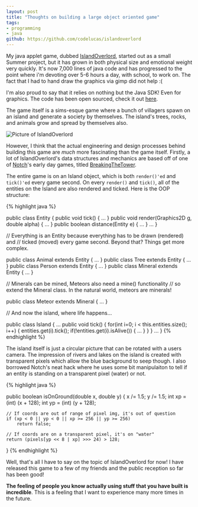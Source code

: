 ```yaml
---
layout: post
title: "Thoughts on building a large object oriented game"
tags:
- programming
- java
github: https://github.com/codelucas/islandoverlord
---
```


My java applet game, dubbed [IslandOverlord](http://codelucas.com/pages/island-overlord.html), started out as a small Summer project, but it has grown in both physical size and emotional weight very quickly. It's now 7,000 lines of java code and has progressed to the point where i'm devoting over 5-6 hours a day, with school, to work on. The fact that I had to hand draw the graphics via gimp did not help :(

I'm also proud to say that it relies on nothing but the Java SDK! Even for graphics. The code has been open sourced, check it out [here](https://github.com/codelucas/islandoverlord).

The game itself is a sims-esque game where a bunch of villagers spawn on an island and generate a society by themselves. The island's trees, rocks, and animals grow and spread by themselves also.

![Picture of IslandOverlord](http://i1145.photobucket.com/albums/o516/lukepop/da522032.png)

However, I think that the actual engineering and design processes behind building this game are *much* more fascinating than the game itself. Firstly, a lot of IslandOverlord's data structures and mechanics are based off of one of [Notch](https://mojang.com/notch/)'s early day games, titled [BreakingTheTower](https://mojang.com/notch/ld12/breaking/).

The entire game is on an Island object, which is both `render()'ed` and `tick()'ed` every game second. On every `render()` and `tick()`, all of the entities on the Island are also rendered and ticked. Here is the OOP structure:

{% highlight java %}

public class Entity {
    public void tick() { ... }
    public void render(Graphics2D g, double alpha) { ... }
    public boolean distance(Entity e) { ... }
    ...
}

// Everything is an Entity because everything has to be drawn (rendered) and
// ticked (moved) every game second. Beyond that? Things get more complex.

public class Animal extends Entity { ... }
public class Tree extends Entity { ... }
public class Person extends Entity { ... }
public class Mineral extends Entity { ... }

// Minerals can be mined, Meteors also need a mine() functionality
// so extend the Mineral class. In the natural world, meteors are minerals!

public class Meteor extends Mineral { ... }

// And now the island, where life happens...

public class Island {
    ...
    public void tick() {
        for(int i=0; i < this.entities.size(); i++) {
            entities.get(i).tick();
            if(!entities.get(i).isAlive()) {
                ...
            }
        }
    }
    ...
}
{% endhighlight %}

The island itself is just a circular picture that can be rotated with a users camera. The impression of rivers and lakes on the island is created with transparent pixels which allow the blue background to seep though. I also borrowed Notch's neat hack where he uses some bit manipulaiton to tell if an entity is standing on a transparent pixel (water) or not.

{% highlight java %}

public boolean isOnGround(double x, double y) {
    x /= 1.5;
    y /= 1.5;
    int xp = (int) (x + 128);
    int yp = (int) (y + 128);

    // If coords are out of range of pixel img, it's out of question
    if (xp < 0 || yp < 0 || xp >= 256 || yp >= 256) 
        return false;

    // If coords are on a transparent pixel, it's on "water"
    return (pixels[yp << 8 | xp] >>> 24) > 128;
}
{% endhighlight %}

Well, that's all I have to say on the topic of IslandOverlord for now! I have released this game to a few of my friends and the public reception so far has been good! 

**The feeling of people you know actually using stuff that you have built is incredible**. This is a feeling that I want to experience many more times in the future.


